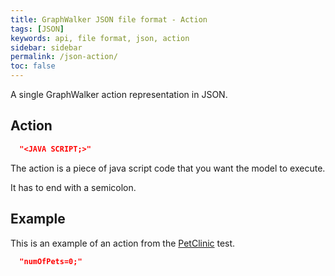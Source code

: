 ```yaml
---
title: GraphWalker JSON file format - Action
tags: [JSON]
keywords: api, file format, json, action
sidebar: sidebar
permalink: /json-action/
toc: false
---
```



A single GraphWalker action representation in JSON.

## Action

```json
  "<JAVA SCRIPT;>"
```

The action is a piece of java script code that you want the model to execute.

It has to end with a semicolon.

## Example

This is an example of an action from the [PetClinic](/petclinic/) test.

```json
  "numOfPets=0;"
```